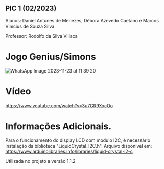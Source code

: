 
## PIC 1 (02/2023)
Alunos: Daniel Antunes de Menezes, Débora Azevedo Caetano e Marcos
Vinícius de Souza Silva


Professor: Rodolfo da Silva Villaca


# Jogo Genius/Simons
![WhatsApp Image 2023-11-23 at 11 39 20](https://github.com/mvssilva/PIC1-2023-2/assets/139233609/86593f03-2436-496b-ad87-6ad138cb146c)


# Vídeo 
https://www.youtube.com/watch?v=3u7GR9XxcOo


# Informações Adicionais.
Para o funcionamento do display LCD com modulo I2C, 
é necessário instalação da biblioteca "LiquidCrystal_I2C.h".
Arquivo disponivel em: https://www.arduinolibraries.info/libraries/liquid-crystal-i2-c

Utilizada no projeto a versão 1.1.2
